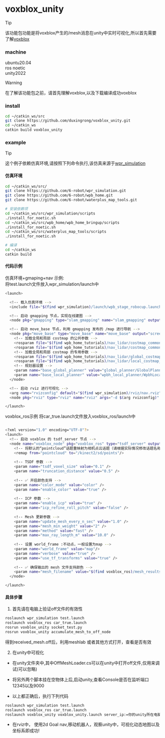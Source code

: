 # voxblox_unity


> [!TIP]
> 该功能包功能是将voxblox产生的/mesh消息在unity中实时可视化,所以首先需要了解[voxblox](https://github.com/ethz-asl/voxblox) 


### machine
ubuntu20.04<br>
ros noetic<br>
unity2022<br>

> [!WARNING]
> 在了解该功能包之前，请首先理解voxblox,以及下载编译成功voxblox

### install 
```bash
cd ~/catkin_ws/src
git clone https://github.com/duxingrong/voxblox_unity.git
cd ~/catkin_ws
catkin build voxblox_unity
```


### example
> [!TIP]
> 这个例子依赖仿真环境,请按照下列命令执行,该仿真来源于[wpr_simulation](https://github.com/6-robot/wpr_simulation)

#### 仿真环境
```bash
cd ~/catkin_ws/src/
git clone https://github.com/6-robot/wpr_simulation.git
git clone https://github.com/6-robot/wpb_home.git
git clone https://github.com/6-robot/waterplus_map_tools.git

# 安装依赖项
cd ~/catkin_ws/src/wpr_simulation/scripts
./install_for_noetic.sh
cd ~/catkin_ws/src/wpb_home/wpb_home_bringup/scripts
./install_for_noetic.sh
cd ~/catkin_ws/src/waterplus_map_tools/scripts
./install_for_noetic.sh

# 编译
cd ~/catkin_ws
catkin build
```

#### 代码示例
仿真环境+gmaping+nav 示例:<br>
将test.launch文件放入wpr_simulation/launch中
```bash
<launch>

  <!-- 载入仿真环境 -->
  <include file="$(find wpr_simulation)/launch/wpb_stage_robocup.launch"/>

  <!-- 启动 gmapping 节点，实现在线建图 -->
  <node pkg="gmapping" type="slam_gmapping" name="slam_gmapping" output="screen"/>

  <!-- 启动 move_base 节点，利用 gmapping 发布的 /map 进行导航 -->
  <node pkg="move_base" type="move_base" name="move_base" output="screen">
    <!-- 加载全局和局部 costmap 的公共参数 -->
    <rosparam file="$(find wpb_home_tutorials)/nav_lidar/costmap_common_params.yaml" command="load" ns="global_costmap"/>
    <rosparam file="$(find wpb_home_tutorials)/nav_lidar/costmap_common_params.yaml" command="load" ns="local_costmap"/>
    <!-- 加载全局和局部 costmap 的专用参数 -->
    <rosparam file="$(find wpb_home_tutorials)/nav_lidar/global_costmap_params.yaml" command="load" />
    <rosparam file="$(find wpb_home_tutorials)/nav_lidar/local_costmap_params.yaml" command="load" />
    <!-- 规划器设置 -->
    <param name="base_global_planner" value="global_planner/GlobalPlanner" /> 
    <param name="base_local_planner" value="wpbh_local_planner/WpbhLocalPlanner" />
  </node>

  <!-- 启动 rviz 进行可视化 -->
  <arg name="rvizconfig" default="$(find wpr_simulation)/rviz/nav.rviz" />
  <node pkg="rviz" type="rviz" name="rviz" args="-d $(arg rvizconfig)" />

</launch>
```

voxblox_ros示例
将car_true.launch文件放入voxblox_ros/launch中
```bash

<?xml version="1.0" encoding="UTF-8"?>
<launch>
  <!-- 启动 voxblox 的 tsdf_server 节点 -->
  <node name="voxblox_node" pkg="voxblox_ros" type="tsdf_server" output="screen" args="-alsologtostderr" clear_params="true">
    <!-- 将默认的“pointcloud”话题重映射为相机点云话题（请根据实际情况修改话题名称） -->
    <remap from="pointcloud" to="/kinect2/sd/points"/>
    
    <!-- TSDF 参数 -->
    <param name="tsdf_voxel_size" value="0.1" /> 
    <param name="truncation_distance" value="0.5" />
    
    <!-- ✅ 开启颜色支持 -->
    <param name="color_mode" value="color" />
    <param name="enable_color" value="true" />
    
    <!-- ICP 参数 -->
    <param name="enable_icp" value="true" />
    <param name="icp_refine_roll_pitch" value="false" />
    
    <!-- Mesh 更新参数 -->
    <param name="update_mesh_every_n_sec" value="1.0" />
    <param name="mesh_min_weight" value="2" />
    <param name="method" value="fast" />
    <param name="max_ray_length_m" value="10.0" />
    
    <!-- 设置 world_frame :不动点，一般设置为map -->
    <param name="world_frame" value="map"/>
    <param name="verbose" value="true" />
    <param name="use_tf_transforms" value="true" />
    
    <!-- ✅ 确保输出的 mesh 文件支持颜色 -->
    <param name="mesh_filename" value="$(find voxblox_ros)/mesh_results/$(anon camera_mesh).ply" />
  </node>

</launch>
```


#### 具体步骤
1. 首先请在电脑上验证off文件的有效性
```bash
roslaunch wpr_simulation test.launch
roslaunch voxblox_ros car_true.launch
rosrun voxblox_unity socket_test.py
rosrun voxblox_unity accumulate_mesh_to_off_node
```
得到received_mesh.off后，利用meshlab 或者其他方式打开，查看是否有效

2. 在unity中可视化
- 在unity文件夹中,其中OffMeshLoader.cs可以在unity中打开off文件,仅用来调试(可以忽略)

- 将另外两个脚本挂在空物体上后,启动unity,查看Console是否在监听端口12345以及9000

- 以上都正确后，执行下列代码

```bash
roslaunch wpr_simulation test.launch
roslaunch voxblox_ros car_true.launch
roslaunch voxblox_unity voxblox_unity.launch server_ip:=你的unity所在电脑的ip
```

- 在rviz中， 使用2d Goal nav,移动机器人，观察unity中，可视化动态地图以及坐标系即成功!








